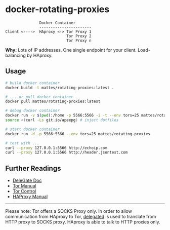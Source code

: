 docker-rotating-proxies
=======================

```
               Docker Container
               -----------------------
Client <---->  HAproxy <-> Tor Proxy 1
                           Tor Proxy 2
                           Tor Proxy n
```

__Why:__ Lots of IP addresses. One single endpoint for your client.
Load-balancing by HAproxy.

Usage
-----

```bash
# build docker container
docker build -t mattes/rotating-proxies:latest .

# ... or pull docker container
docker pull mattes/rotating-proxies:latest

# debug docker container
docker run -v $(pwd):/home -p 5566:5566 -i -t --env tors=25 mattes/rotating-proxies /bin/bash
source <(curl -Ls git.io/apeepg) # inject dotfiles

# start docker container
docker run -d -p 5566:5566 --env tors=25 mattes/rotating-proxies

# test with ...
curl --proxy 127.0.0.1:5566 http://echoip.com
curl --proxy 127.0.0.1:5566 http://header.jsontest.com
```


Further Readings
----------------

 * [DeleGate Doc](http://www.delegate.org/delegate/Manual.htm)
 * [Tor Manual](https://www.torproject.org/docs/tor-manual.html.en)
 * [Tor Control](https://www.thesprawl.org/research/tor-control-protocol/)
 * [HAProxy Manual](http://cbonte.github.io/haproxy-dconv/configuration-1.5.html)

--------------

Please note: Tor offers a SOCKS Proxy only. In order to allow communication
from HAproxy to Tor, [delegated](http://www.delegate.org/delegate/) 
is used to translate from HTTP proxy to SOCKS proxy.
HAproxy is able to talk to HTTP proxies only.

